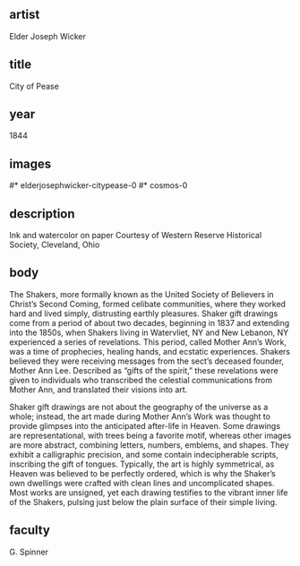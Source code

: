 ## artist
Elder Joseph Wicker 

## title
City of Pease

## year
1844 

## images
#* elderjosephwicker-citypease-0
#* cosmos-0

## description
Ink and watercolor on paper 
Courtesy of Western Reserve Historical Society, Cleveland, Ohio 

## body
The Shakers, more formally known as the United Society of Believers in Christ’s Second Coming, formed celibate communities, where they worked hard and lived simply, distrusting earthly pleasures. Shaker gift drawings come from a period of about two decades, beginning in 1837 and extending into the 1850s, when Shakers living in Watervliet, NY and New Lebanon, NY experienced a series of revelations. This period, called Mother Ann’s Work, was a time of prophecies, healing hands, and ecstatic experiences. Shakers believed they were receiving messages from the sect’s deceased founder, Mother Ann Lee. Described as “gifts of the spirit,” these revelations were given to individuals who transcribed the celestial communications from Mother Ann, and translated their visions into art.

Shaker gift drawings are not about the geography of the universe as a whole; instead, the art made during Mother Ann’s Work was thought to provide glimpses into the anticipated after-life in Heaven. Some drawings are representational, with trees being a favorite motif, whereas other images are more abstract, combining letters, numbers, emblems, and shapes. They exhibit a calligraphic precision, and some contain indecipherable scripts, inscribing the gift of tongues. Typically, the art is highly symmetrical, as Heaven was believed to be perfectly ordered, which is why the Shaker’s own dwellings were crafted with clean lines and uncomplicated shapes. Most works are unsigned, yet each drawing testifies to the vibrant inner life of the Shakers, pulsing just below the plain surface of their simple living. 

## faculty
G. Spinner